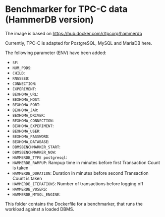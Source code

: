# Benchmarker for TPC-C data (HammerDB version)

The image is based on https://hub.docker.com/r/tpcorg/hammerdb

Currently, TPC-C is adapted for PostgreSQL, MySQL and MariaDB here.

The following parameter (ENV) have been added:

* `SF`: 
* `NUM_PODS`: 
* `CHILD`: 
* `RNGSEED`: 
* `CONNECTION`: 
* `EXPERIMENT`: 
* `BEXHOMA_URL`: 
* `BEXHOMA_HOST`: 
* `BEXHOMA_PORT`: 
* `BEXHOMA_JAR`: 
* `BEXHOMA_DRIVER`: 
* `BEXHOMA_CONNECTION`: 
* `BEXHOMA_EXPERIMENT`: 
* `BEXHOMA_USER`: 
* `BEXHOMA_PASSWORD`: 
* `BEXHOMA_DATABASE`: 
* `DBMSBENCHMARKER_START`: 
* `DBMSBENCHMARKER_NOW`: 
* `HAMMERDB_TYPE postgresql`: 
* `HAMMERDB_RAMPUP`: Rampup time in minutes before first Transaction Count is taken
* `HAMMERDB_DURATION`: Duration in minutes before second Transaction Count is taken
* `HAMMERDB_ITERATIONS`: Number of transactions before logging off
* `HAMMERDB_VUSERS`: 
* `HAMMERDB_MYSQL_ENGINE`: 

This folder contains the Dockerfile for a benchmarker, that runs the workload against a loaded DBMS.
